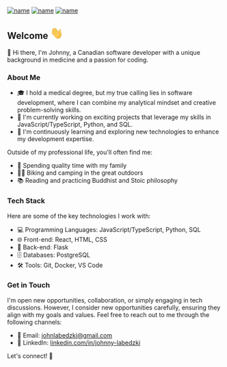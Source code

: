 [![name](https://img.shields.io/badge/-portfolio-green?style=for-the-badge&logo=data%3Aimage%2Fpng%3Bbase64%2CiVBORw0KGgoAAAANSUhEUgAAAEAAAABACAMAAACdt4HsAAAAnFBMVEUAAAA%2FPz8%2FPz8%2FPz8%2FPz8%2FPz9%2Ff39%2Ff39%2Ff39%2Ff39%2Ff39%2Ff39%2Ff39%2Ff39%2Ff39%2Ff39%2Ff3%2B%2Fv79%2Ff39%2Ff39%2Ff39%2Ff3%2B%2Fv79%2Ff3%2B%2Fv79%2Ff3%2B%2Fv7%2B%2Fv79%2Ff3%2B%2Fv79%2Ff3%2B%2Fv7%2B%2Fv7%2B%2Fv7%2F%2F%2F%2F%2F%2F%2F%2F%2B%2Fv7%2F%2F%2F%2F%2F%2F%2F%2F%2F%2F%2F%2F%2F%2F%2F%2F%2F%2F%2F%2F%2F%2F%2F%2F%2F%2F%2F%2F%2F%2F%2F%2F%2F%2F%2F%2F%2F%2F%2F%2F%2F%2F%2F%2F%2F%2F%2F%2F%2F%2F%2F%2F%2F%2F%2F%2F%2F%2F%2F%2F8JVqarAAAAM3RSTlMABAgMGCAgJysvNDxAR0hMUFRcX2BkZGdoa2tvc3N%2Fg4ebm5%2Bjq6%2Bzu7%2FDy8%2FT19vf9%2FvPDXMwAAABJElEQVR42u3UA7rEMABF4Zv2jW0rGaO6%2B9%2FbG5sd4%2F9YnSoJPpe%2FUN1Q8OMSQnKHFDhfnXvUcTbd5h62jnOFSTbDG5okwxcF0tiQfmxA83q9Ojbo410a7iQiey7JCMYUryCBIq9SxJBXGYJX%2BpTAL%2FAL9HmVPvI8bFirjtWGPCwLzeAhXYEp0eUhhgYEHR4QQyA1FkCMBzhBQCBhc78wFMcUwtzPTkCgAQRNdwEzCChQCWgl4%2FKAUdIgFEEOfAC88Ux1m2cR8FS3ZeJeAL4BCZKOCmCvRWC%2FgHJWI9GU5dSOv0XgL7WjLM2NoezmI75DIIpQdSyEqMtAG3NtlwH2cqmxXO8RK9Iv8Av8AgavMkKFV6lAtHiFtgBEsmNYrhidpMAH%2BAdf4FZmTP0vDQAAAABJRU5ErkJggg%3D%3D)](https://johnnylabedzki.com/)
[![name](https://img.shields.io/badge/-RESUME-important?style=for-the-badge&logo=data%3Aimage%2Fpng%3Bbase64%2CiVBORw0KGgoAAAANSUhEUgAAAEAAAABACAMAAACdt4HsAAAA3lBMVEUAAAA%2FPz8%2FPz8%2FPz8%2FPz8%2FPz9%2Ff38%2FPz8%2FPz8%2FPz9%2Ff39%2Ff39%2Ff3%2B%2Fv79%2Ff39%2Ff39%2Ff39%2Ff39%2Ff39%2Ff39%2Ff39%2Ff39%2Ff3%2B%2Fv79%2Ff3%2F%2F%2F%2F9%2Ff3%2B%2Fv79%2Ff3%2B%2Fv79%2Ff3%2B%2Fv7%2B%2Fv7%2B%2Fv7%2B%2Fv79%2Ff3%2B%2Fv7%2B%2Fv7%2B%2Fv79%2Ff3%2B%2Fv7%2B%2Fv79%2Ff3%2B%2Fv7%2B%2Fv7%2B%2Fv7%2B%2Fv7%2B%2Fv7%2B%2Fv7%2F%2F%2F%2F%2F%2F%2F%2F%2F%2F%2F%2F%2F%2F%2F%2F%2F%2F%2F%2F%2F%2F%2F%2F%2F%2F%2F%2F%2F%2F%2F%2F%2F%2F%2F%2F%2F%2F%2F%2F%2F%2F%2F%2F%2F%2F%2F%2F%2F%2F%2F%2F%2F%2F%2F%2F%2F%2F%2F%2F%2F%2F%2F%2F%2F%2F%2F%2F%2F%2F%2F%2F%2F%2F%2F%2F%2F%2F%2F%2F%2F%2F%2F%2F%2F%2F%2F%2F%2F%2F%2F%2F%2F%2F%2F%2F%2F%2F%2F%2F%2BzD9QhAAAASXRSTlMABAgMEBQUGBsnKCwvMDM0Nzg%2FQEhMUFNUVFdbXFxfX2BjZ2hrb3N3d3t%2Ff4OHi4%2BTl5%2Bjp6uvs7e7v8PHy8%2FT19%2Fj5%2Bvv8%2Ff7cbFP%2FgAAAXpJREFUeNrt1APC7EgAReET%2FbZt20jSVu7%2BFzTz0Ei76lnfAk50U1DnXRZkLHfkQLvxgqyEHm3cvCy90OZY1hZIi2XtnrSqrIWk6dcLVMKwok%2FyWX2WzZsH8ssOOCsFSe8O1%2FroBt5MA1F9JX4sXUBQk5SMwqlhoBhQtyTFwJOkZyA0DOwB5%2BXSCZxImoRFSUswIbNA1YUDfRC9JJLugLwKwI1hIAIKqe%2FhwonOwC0bBh7AV8oOBNVR2JBh4AlcpcTAOhCaBjKdP9ckABPmSwxgMZFq54clqf4a4cY8cAnMPz7MwlrzNeKWzQO1Keo2m6%2BRDZkHVKoX5kqt1xjaBJTczrjuzF2iun32f78D5V%2FgKwK1KBwoTgYHkkmG2B4cKDDMyOCAdhnMuZb%2B7eDflDNDAsk0Q%2Bx97ymvMphz9Vfs4N%2BU47BdSe2sp%2BxGamc95Qu1s53yWN4uoHKh3W%2FzGauy9k7au6zdkLYlW8kEX3cLV7TzXmXl2uGz%2FwGfny3pcYcgmQAAAABJRU5ErkJggg%3D%3D)](https://resume.creddle.io/resume/cjk16b3q2q0)
[![name](https://img.shields.io/badge/LinkedIn-0077B5?style=for-the-badge&logo=linkedin&logoColor=white)](https://www.linkedin.com/in/johnny-labedzki-5bb4b220a/)

## Welcome <img src='./assets/wave.gif' width='30px'>

👋 Hi there, I'm Johnny, a Canadian software developer with a unique background in medicine and a passion for coding.

### About Me

- 🎓 I hold a medical degree, but my true calling lies in software development, where I can combine my analytical mindset and creative problem-solving skills.
- 🔭 I'm currently working on exciting projects that leverage my skills in JavaScript/TypeScript, Python, and SQL.
- 🌱 I'm continuously learning and exploring new technologies to enhance my development expertise.

Outside of my professional life, you'll often find me:

- 🏡 Spending quality time with my family
- 🚴‍♀️ Biking and camping in the great outdoors
- 📚 Reading and practicing Buddhist and Stoic philosophy

### Tech Stack

Here are some of the key technologies I work with:

- 💻 Programming Languages: JavaScript/TypeScript, Python, SQL
- 🌐 Front-end: React, HTML, CSS
- 🚀 Back-end: Flask
- 🗄️ Databases: PostgreSQL
- 🛠️ Tools: Git, Docker, VS Code

### Get in Touch

I'm open new opportunities, collaboration, or simply engaging in tech discussions. However, I consider new opportunities carefully, ensuring they align with my goals and values. Feel free to reach out to me through the following channels:

- 📧 Email: [johnlabedzki@gmail.com](mailto:johnlabedzki@gmail.com)
- 💼 LinkedIn: [linkedin.com/in/johnny-labedzki](https://www.linkedin.com/in/johnny-labedzki-5bb4b220a/)

Let's connect! 🚀
